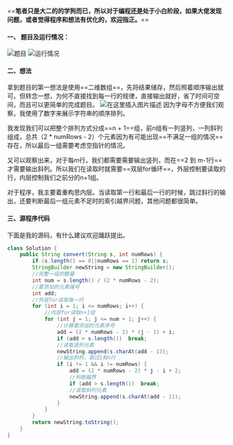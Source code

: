 ﻿==**笔者只是大二的的学狗而已，所以对于编程还是处于小白阶段，如果大佬发现问题，或者觉得程序和想法有优化的，欢迎指正。**==
#### 一、 题目及运行情况：
![题目](https://img-blog.csdnimg.cn/2020012421513878.png?x-oss-process=image/watermark,type_ZmFuZ3poZW5naGVpdGk,shadow_10,text_aHR0cHM6Ly9ibG9nLmNzZG4ubmV0L3FxXzQ0OTE0NjUx,size_16,color_FFFFFF,t_70)
![运行情况](https://img-blog.csdnimg.cn/20200124215545412.png)
#### 二、想法
拿到题目的第一想法是使用==二维数组==，先将结果储存，然后照着顺序输出就可。但转念一想，为何不直接找到每一行的规律，直接输出就好，省了时间可空间，而且可以更简单的完成题目。
![在这里插入图片描述](https://img-blog.csdnimg.cn/20200124223258802.png?x-oss-process=image/watermark,type_ZmFuZ3poZW5naGVpdGk,shadow_10,text_aHR0cHM6Ly9ibG9nLmNzZG4ubmV0L3FxXzQ0OTE0NjUx,size_16,color_FFFFFF,t_70)
因为字母不方便我们观察，我使用了数字来展示字符串的顺序排列。

我发现我们可以把整个排列方式分成==n + 1==组，前n组有一列竖列，一列斜列组成，总共（2 * numRows - 2）个元素因为有可能出现==不满足一组的情况==存在，所以最后一组需要考虑空指针的情况。

又可以观察出来，对于每m行，我们都需要需要输出竖列，而在==2 到 m-1行==才需要输出斜列。所以我们在读取时就需要==双层for循环==，外层控制要读取的行，内层控制我们之前分的n+1组。

对于程序，我主要着重构思内层。当读取第一行和最后一行的时候，跳过斜行的输出，还要判断最后一组元素不足时的索引越界问题，其他问题都很简单。

#### 三、源程序代码
下面是我的源码，有什么建议欢迎踊跃提出。

```java
class Solution {
    public String convert(String s, int numRows) {
        if (s.length() == 0||numRows == 1) return s;
        StringBuilder newString = new StringBuilder();
        //完整一组的数量
        int num = s.length() / (2 * numRows - 2);
        //要添加的元素编号    
        int add;   
        //外层for读取每一行
        for (int i = 1; i <= numRows; i++) {
        	//内层for读取n+1组
            for (int j = 1; j <= num + 1; j++) {
            	//计算要添加的元素序号
            	add = (2 * numRows - 2) * (j - 1) + i;                
                if (add > s.length())  break;
                //读取竖列元素
                newString.append(s.charAt(add - 1));    
                //输出斜列，跳过1和n行
                if (i != 1 && i != numRows) {
                    add = (2 * numRows - 2) * j - i + 2; 
                    //判断越界
                    if (add > s.length())  break;
                    //读取斜列元素
                    newString.append(s.charAt(add - 1));
                }
            }
        }
        return newString.toString(); 
    }
}
```

​		

